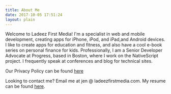```yaml
---
title: About Me
date: 2017-10-05 17:51:24
layout: plain
---
```

Welcome to Ladeez First Media! I'm a specialist in web and mobile development, creating apps for iPhone, iPod, and iPad,and Android devices. I like to create apps for education and fitness, and also have a cool e-book series on personal finance for kids. Professionally, I am a Senior Developer Advocate at Progress, based in Boston, where I work on the NativeScript project. I frequently speak at conferences and blog for technical sites.

Our Privacy Policy can be found [here]()

Looking to contact me? Email me at jen @ ladeezfirstmedia.com. My resume can be found [here](https://standardresume.co/JenLooper).